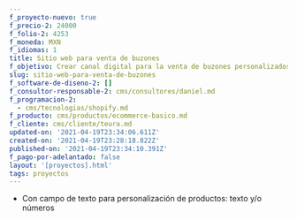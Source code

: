 ```yaml
---
f_proyecto-nuevo: true
f_precio-2: 24000
f_folio-2: 4253
f_moneda: MXN
f_idiomas: 1
title: Sitio web para venta de buzones
f_objetivo: Crear canal digital para la venta de buzones personalizados
slug: sitio-web-para-venta-de-buzones
f_software-de-diseno-2: []
f_consultor-responsable-2: cms/consultores/daniel.md
f_programacion-2:
  - cms/tecnologias/shopify.md
f_producto: cms/productos/ecommerce-basico.md
f_cliente: cms/cliente/teura.md
updated-on: '2021-04-19T23:34:06.611Z'
created-on: '2021-04-19T23:28:18.822Z'
published-on: '2021-04-19T23:34:10.391Z'
f_pago-por-adelantado: false
layout: '[proyectos].html'
tags: proyectos
---
```


*   Con campo de texto para personalización de productos: texto y/o números

